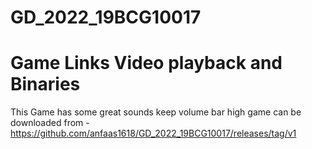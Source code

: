 # GD_2022_19BCG10017
# Game Links Video playback and Binaries
This Game has some great sounds keep volume bar high
game can be downloaded from -  https://github.com/anfaas1618/GD_2022_19BCG10017/releases/tag/v1

